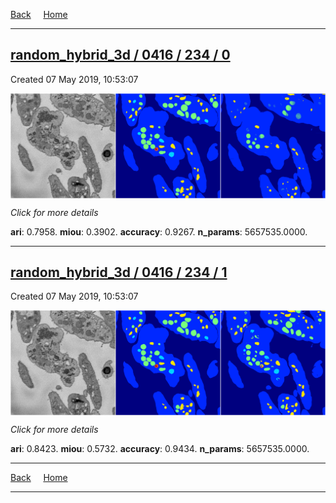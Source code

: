 
[Back](..)&nbsp;&nbsp;&nbsp;&nbsp;&nbsp;[Home](https://leapmanlab.github.io/snapshots)

---

<div class="summary"><a href="0"><h2>random_hybrid_3d / 0416 / 234 / 0</h2></a><p>Created 07 May 2019, 10:53:07
</p><a href="0"><img src="0/media/summary.png" align="center"></a><p>
<i>Click for more details</i>
</p></div>

**ari**: 0.7958. **miou**: 0.3902. **accuracy**: 0.9267. **n_params**: 5657535.0000. 

---

<div class="summary"><a href="1"><h2>random_hybrid_3d / 0416 / 234 / 1</h2></a><p>Created 07 May 2019, 10:53:07
</p><a href="1"><img src="1/media/summary.png" align="center"></a><p>
<i>Click for more details</i>
</p></div>

**ari**: 0.8423. **miou**: 0.5732. **accuracy**: 0.9434. **n_params**: 5657535.0000. 

---

[Back](..)&nbsp;&nbsp;&nbsp;&nbsp;&nbsp;[Home](https://leapmanlab.github.io/snapshots)

---